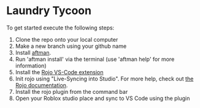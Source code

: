 # Laundry Tycoon
To get started execute the following steps:
1. Clone the repo onto your local computer
2. Make a new branch using your github name
3. Install [aftman](https://github.com/LPGhatguy/aftman).
4. Run 'aftman install' via the terminal (use 'aftman help' for more information)
5. Install the [Rojo VS-Code extension](https://marketplace.visualstudio.com/items?itemName=evaera.vscode-rojo)
6. Init rojo using "Live-Syncing into Studio". For more help, check out [the Rojo documentation](https://rojo.space/docs/v7/getting-started/new-game/).
7. Install the rojo plugin from the command bar
8. Open your Roblox studio place and sync to VS Code using the plugin

